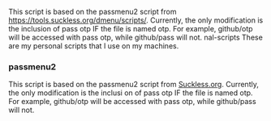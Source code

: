 
This script is based on the passmenu2 script from https://tools.suckless.org/dmenu/scripts/. Currently, the only modification is the inclusion of pass otp IF the file is named otp. For example, github/otp will be accessed with pass otp, while github/pass will not.
nal-scripts
These are my personal scripts that I use on my machines.

### passmenu2

This script is based on the passmenu2 script from [Suckless.org](https://tools.suckless.org/dmenu/scripts/). Currently, the only modification is the inclusi
on of pass otp IF the file is named otp. For example, github/otp will
be accessed with pass otp, while github/pass will not.
